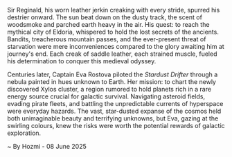 
Sir Reginald, his worn leather jerkin creaking with every stride, spurred his destrier onward.  The sun beat down on the dusty track, the scent of woodsmoke and parched earth heavy in the air.  His quest: to reach the mythical city of Eldoria, whispered to hold the lost secrets of the ancients.  Bandits, treacherous mountain passes, and the ever-present threat of starvation were mere inconveniences compared to the glory awaiting him at journey's end. Each creak of saddle leather, each strained muscle, fueled his determination to conquer this medieval odyssey.

Centuries later, Captain Eva Rostova piloted the *Stardust Drifter* through a nebula painted in hues unknown to Earth.  Her mission: to chart the newly discovered Xylos cluster, a region rumored to hold planets rich in a rare energy source crucial for galactic survival.  Navigating asteroid fields, evading pirate fleets, and battling the unpredictable currents of hyperspace were everyday hazards.  The vast, star-dusted expanse of the cosmos held both unimaginable beauty and terrifying unknowns, but Eva, gazing at the swirling colours, knew the risks were worth the potential rewards of galactic exploration.

~ By Hozmi - 08 June 2025
